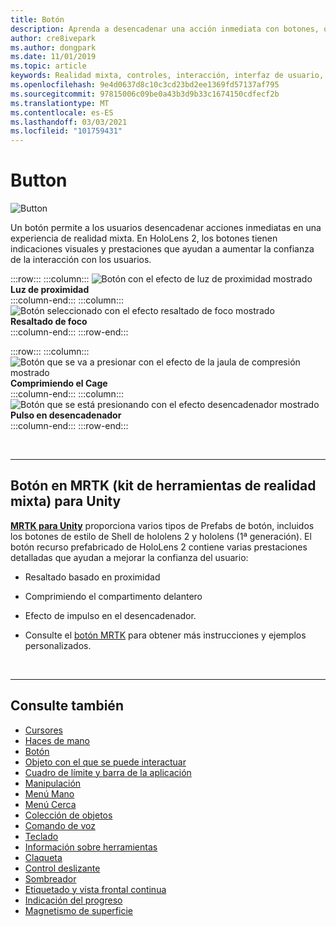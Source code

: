 ```yaml
---
title: Botón
description: Aprenda a desencadenar una acción inmediata con botones, que es uno de los componentes fundamentales de la realidad mixta.
author: cre8ivepark
ms.author: dongpark
ms.date: 11/01/2019
ms.topic: article
keywords: Realidad mixta, controles, interacción, interfaz de usuario, UX, auriculares de realidad mixta, auriculares de la realidad mixta de Windows, auriculares de realidad virtual, HoloLens, MRTK, kit de herramientas de realidad mixta, botón
ms.openlocfilehash: 9e4d0637d8c10c3cd23bd2ee1369fd57137af795
ms.sourcegitcommit: 97815006c09be0a43b3d9b33c1674150cdfecf2b
ms.translationtype: MT
ms.contentlocale: es-ES
ms.lasthandoff: 03/03/2021
ms.locfileid: "101759431"
---
```

# <a name="button"></a>Button

![Button](images/UX_Hero_Button.jpg)

Un botón permite a los usuarios desencadenar acciones inmediatas en una experiencia de realidad mixta. En HoloLens 2, los botones tienen indicaciones visuales y prestaciones que ayudan a aumentar la confianza de la interacción con los usuarios. 

:::row:::
    :::column:::
       ![Botón con el efecto de luz de proximidad mostrado](images/UX_Button_Affordance_ProximityLight.jpg)<br>
       **Luz de proximidad**<br>
    :::column-end:::
    :::column:::
       ![Botón seleccionado con el efecto resaltado de foco mostrado](images/UX_Button_Affordance_FocusHighlight.jpg)<br>
        **Resaltado de foco**<br>
    :::column-end:::
:::row-end:::

:::row:::
    :::column:::
       ![Botón que se va a presionar con el efecto de la jaula de compresión mostrado](images/UX_Button_Affordance_Compression.jpg)<br>
       **Comprimiendo el Cage**<br>
    :::column-end:::
    :::column:::
       ![Botón que se está presionando con el efecto desencadenador mostrado](images/UX_Button_Affordance_Pulse.jpg)<br>
        **Pulso en desencadenador**<br>
    :::column-end:::
:::row-end:::

<br>

---

## <a name="button-in-mrtkmixed-reality-toolkit-for-unity"></a>Botón en MRTK (kit de herramientas de realidad mixta) para Unity
**[MRTK para Unity](https://github.com/Microsoft/MixedRealityToolkit-Unity)** proporciona varios tipos de Prefabs de botón, incluidos los botones de estilo de Shell de hololens 2 y hololens (1ª generación). El botón recurso prefabricado de HoloLens 2 contiene varias prestaciones detalladas que ayudan a mejorar la confianza del usuario:

* Resaltado basado en proximidad
* Comprimiendo el compartimento delantero
* Efecto de impulso en el desencadenador.

* Consulte el [botón MRTK](https://docs.microsoft.com/windows/mixed-reality/mrtk-docs/features/ux-building-blocks/button.md) para obtener más instrucciones y ejemplos personalizados.

<br>

---

## <a name="see-also"></a>Consulte también

* [Cursores](cursors.md)
* [Haces de mano](point-and-commit.md)
* [Botón](button.md)
* [Objeto con el que se puede interactuar](interactable-object.md)
* [Cuadro de límite y barra de la aplicación](app-bar-and-bounding-box.md)
* [Manipulación](direct-manipulation.md)
* [Menú Mano](hand-menu.md)
* [Menú Cerca](near-menu.md)
* [Colección de objetos](object-collection.md)
* [Comando de voz](voice-input.md)
* [Teclado](keyboard.md)
* [Información sobre herramientas](tooltip.md)
* [Claqueta](slate.md)
* [Control deslizante](slider.md)
* [Sombreador](shader.md)
* [Etiquetado y vista frontal continua](billboarding-and-tag-along.md)
* [Indicación del progreso](progress.md)
* [Magnetismo de superficie](surface-magnetism.md)
